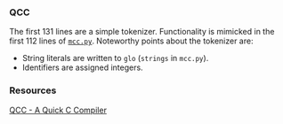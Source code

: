 ### QCC

The first 131 lines are a simple tokenizer. Functionality is mimicked in the first 112 lines of [`mcc.py`](mcc.py). Noteworthy points about the tokenizer are:
- String literals are written to `glo` (`strings` in `mcc.py`).
- Identifiers are assigned integers.

### Resources

[QCC - A Quick C Compiler](https://c9x.me/qcc/)
